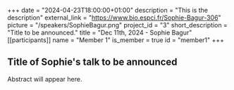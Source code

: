 +++
date = "2024-04-23T18:00:00+01:00"
description = "This is the description"
external_link = "https://www.bio.espci.fr/Sophie-Bagur-306"
picture = "/speakers/SophieBagur.png"
project_id = "3"
short_description = "Title to be announced."
title = "Dec 11th, 2024 - Sophie Bagur"
[[participants]]
    name = "Member 1"
    is_member = true
    id = "member1"
+++

## Title of Sophie's talk to be announced 

Abstract will appear here. 

